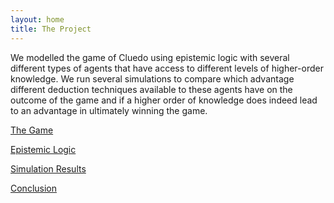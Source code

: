 ```yaml
---
layout: home
title: The Project
---
```


We modelled the game of Cluedo using epistemic logic with several different types of agents that have access to different levels of higher-order knowledge. We run several simulations to compare which advantage different deduction techniques available to these agents have on the outcome of the game and if a higher order of knowledge does indeed lead to an advantage in ultimately winning the game.

[The Game](cluedo.md)

[Epistemic Logic](logic.md)

[Simulation Results](results.md)

[Conclusion](conclusion.md)